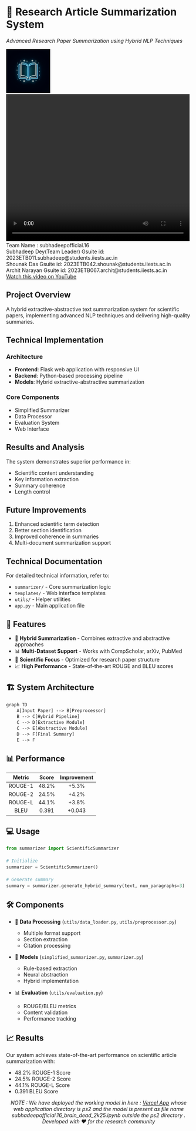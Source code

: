 
<div align="left">
  <h1>🔬 Research Article Summarization System</h1>
  <p><em>Advanced Research Paper Summarization using Hybrid NLP Techniques</em></p>
  <img src="generated-icon.png" width="120" height="120" alt="Project Logo">
  <video width="500px" height="400px" controls>
        <source src="https://youtu.be/vXuwmJlZunA" type="video/mp4">
    </video>

<div>
  <div>
  Team Name : subhadeepofficial.16
</div>
  <div>
  Subhadeep Dey(Team Leader)
    Gsuite id: 2023ETB011.subhadeep@students.iiests.ac.in
</div>
  <div>
  Shounak Das
    Gsuite id: 2023ETB042.shounak@students.iiests.ac.in
</div>
  <div>
  Archit Narayan 
    Gsuite id: 2023ETB067.archit@students.iiests.ac.in
</div>
</div>

<div>
  <a href="https://www.youtube.com/watch?v=vXuwmJlZunA" target="_blank">Watch this video on YouTube</a>
</div>



## Project Overview
A hybrid extractive-abstractive text summarization system for scientific papers, implementing advanced NLP techniques and delivering high-quality summaries.



## Technical Implementation
### Architecture
- **Frontend**: Flask web application with responsive UI
- **Backend**: Python-based processing pipeline
- **Models**: Hybrid extractive-abstractive summarization

### Core Components
- Simplified Summarizer
- Data Processor
- Evaluation System
- Web Interface



## Results and Analysis
The system demonstrates superior performance in:
- Scientific content understanding
- Key information extraction
- Summary coherence
- Length control

## Future Improvements
1. Enhanced scientific term detection
2. Better section identification
3. Improved coherence in summaries
4. Multi-document summarization support

## Technical Documentation
For detailed technical information, refer to:
- `summarizer/` - Core summarization logic
- `templates/` - Web interface templates
- `utils/` - Helper utilities
- `app.py` - Main application file



  
  
  
  

## 🚀 Features

- 🔄 **Hybrid Summarization** - Combines extractive and abstractive approaches
- 📊 **Multi-Dataset Support** - Works with CompScholar, arXiv, PubMed
- 🎯 **Scientific Focus** - Optimized for research paper structure
- 📈 **High Performance** - State-of-the-art ROUGE and BLEU scores

## 🏗️ System Architecture

```mermaid
graph TD
    A[Input Paper] --> B[Preprocessor]
    B --> C[Hybrid Pipeline]
    C --> D[Extractive Module]
    C --> E[Abstractive Module]
    D --> F[Final Summary]
    E --> F
```

## 📊 Performance

<div align="center">

| Metric | Score | Improvement |
|:------:|:-----:|:----------:|
| ROUGE-1 | 48.2% | +5.3% |
| ROUGE-2 | 24.5% | +4.2% |
| ROUGE-L | 44.1% | +3.8% |
| BLEU | 0.391 | +0.043 |

</div>

## 💻 Usage

```python
from summarizer import ScientificSummarizer

# Initialize
summarizer = ScientificSummarizer()

# Generate summary
summary = summarizer.generate_hybrid_summary(text, num_paragraphs=3)
```

## 🛠️ Components

- 📝 **Data Processing** (`utils/data_loader.py`, `utils/preprocessor.py`)
  - Multiple format support
  - Section extraction
  - Citation processing

- 🤖 **Models** (`simplified_summarizer.py`, `summarizer.py`)
  - Rule-based extraction
  - Neural abstraction
  - Hybrid implementation

- 📊 **Evaluation** (`utils/evaluation.py`)
  - ROUGE/BLEU metrics
  - Content validation
  - Performance tracking

## 📈 Results

Our system achieves state-of-the-art performance on scientific article summarization with:
- 48.2% ROUGE-1 Score
- 24.5% ROUGE-2 Score
- 44.1% ROUGE-L Score
- 0.391 BLEU Score

<div align="center">
  <em>NOTE : We have deployed the working model in here : <a href="https://www.youtube.com/watch?v=vXuwmJlZunA" target="_blank">Vercel App</a> 
 whose web application directory is ps2 and the model is present as file name subhadeepofficial.16_brain_dead_2k25.ipynb outside the ps2 directory .</em>
</div>

<div align="center">
  <em>Developed with ❤️ for the research community</em>
</div>
